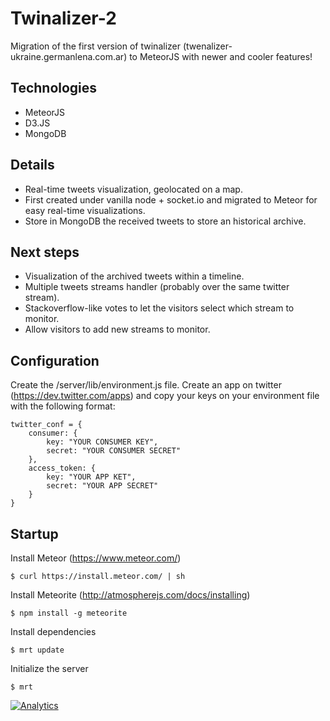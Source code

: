 Twinalizer-2
============

Migration of the first version of twinalizer (twenalizer-ukraine.germanlena.com.ar) to MeteorJS with newer and cooler features!

Technologies
------------

* MeteorJS
* D3.JS
* MongoDB

Details
--------

* Real-time tweets visualization, geolocated on a map.
* First created under vanilla node + socket.io and migrated to Meteor for easy real-time visualizations.
* Store in MongoDB the received tweets to store an historical archive.

Next steps
----------

* Visualization of the archived tweets  within a timeline.
* Multiple tweets streams handler (probably over the same twitter stream).
* Stackoverflow-like votes to let the visitors select which stream to monitor.
* Allow visitors to add new streams to monitor.

Configuration
-------------

Create the /server/lib/environment.js file.
Create an app on twitter (https://dev.twitter.com/apps) and copy your keys on your environment file with the following format:

```
twitter_conf = {
    consumer: {
        key: "YOUR CONSUMER KEY",
        secret: "YOUR CONSUMER SECRET"
    },
    access_token: {
        key: "YOUR APP KET",
        secret: "YOUR APP SECRET"
    }
}
```
Startup
-------

Install Meteor (https://www.meteor.com/)
```
$ curl https://install.meteor.com/ | sh
```

Install Meteorite (http://atmospherejs.com/docs/installing)
```
$ npm install -g meteorite
```

Install dependencies
```
$ mrt update
```

Initialize the server
```
$ mrt
```


[![Analytics](https://ga-beacon.appspot.com/UA-51467836-1/glena/twinalizer-2)](http://germanlena.com.ar)
